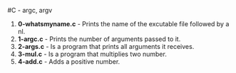 #C - argc, argv
1. **0-whatsmyname.c** - Prints the name of the excutable file followed by a nl.
2. **1-argc.c** - Prints the number of arguments passed to it.
3. **2-args.c** - Is a program that prints all arguments it receives.
4. **3-mul.c** - Is a program that multiplies two number.
5. **4-add.c** - Adds a positive number.
